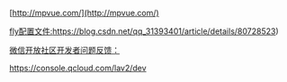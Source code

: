 [http://mpvue.com/](http://mpvue.com/)
 
[fly配置文件:]()https://blog.csdn.net/qq_31393401/article/details/80728523)

[微信开放社区开发者问题反馈：](https://developers.weixin.qq.com/community/develop/doc/00026e82088f60b822b7c02005b801?op=1)

https://console.qcloud.com/lav2/dev
